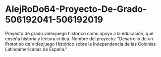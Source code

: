 # AlejRoDo64-Proyecto-De-Grado-506192041-506192019
Proyecto de grado videojuego historico como apoyo a la educación, que enseña historia y lectura critica.
Nombre del proyecto: "Desarrollo de un Prototipo de Videojuego Histórico sobre la Independencia de las Colonias Latinoamericanas de España."
